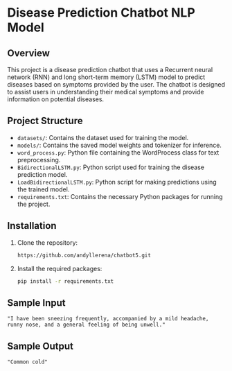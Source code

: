 # Disease Prediction Chatbot NLP Model

## Overview
This project is a disease prediction chatbot that uses a Recurrent neural network (RNN) and long short-term memory (LSTM) model to predict diseases based on symptoms provided by the user. The chatbot is designed to assist users in understanding their medical symptoms and provide information on potential diseases.

## Project Structure
- `datasets/`: Contains the dataset used for training the model.
- `models/`: Contains the saved model weights and tokenizer for inference.
- `word_process.py`: Python file containing the WordProcess class for text preprocessing.
- `BidirectionalLSTM.py`: Python script used for training the disease prediction model.
- `LoadBidirectionalLSTM.py`: Python script for making predictions using the trained model.
- `requirements.txt`: Contains the necessary Python packages for running the project.

## Installation
1. Clone the repository:
   ```bash
   https://github.com/andyllerena/chatbot5.git
   ```
2. Install the required packages:
   ```bash
   pip install -r requirements.txt
   ```
   

## Sample Input
```
"I have been sneezing frequently, accompanied by a mild headache, runny nose, and a general feeling of being unwell."
```

## Sample Output
```
"Common cold"
```
